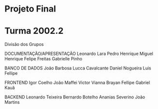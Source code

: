 # Projeto Final 
# Turma 2002.2

Divisão dos Grupos

DOCUMENTAÇÃO/APRESENTAÇÃO
Leonardo Lara
Pedro Henrique
Miguel Henrique
Felipe Freitas
Gabrielle Pinho

BANCO DE DADOS
João Barbosa
Lucca Cavalcante
Daniel Nogueira
Luis Fellipe

FRONTEND
Igor Coelho
João Maffei
Victor Vianna
Brayan Fellipe
Gabriel Kauã

BACKEND
Leonardo Teixeira
Bernardo Botelho
Ananias Severino
João Martins
